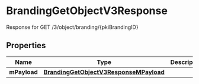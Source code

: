 

# BrandingGetObjectV3Response

Response for GET /3/object/branding/{pkiBrandingID}

## Properties

| Name | Type | Description | Notes |
|------------ | ------------- | ------------- | -------------|
|**mPayload** | [**BrandingGetObjectV3ResponseMPayload**](BrandingGetObjectV3ResponseMPayload.md) |  |  |



